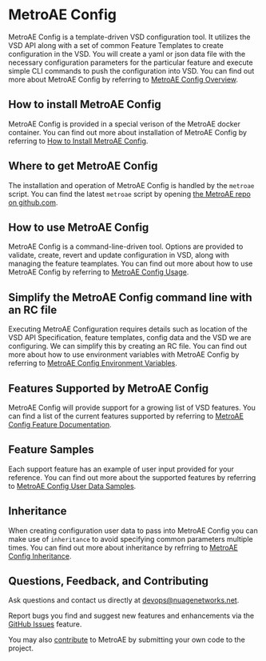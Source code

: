 # MetroAE Config

MetroAE Config is a template-driven VSD configuration tool. It utilizes the VSD API along with a set of common Feature Templates to create configuration in the VSD. You will create a yaml or json data file with the necessary configuration parameters for the particular feature and execute simple CLI commands to push the configuration into VSD. You can find out more about MetroAE Config by referring to [MetroAE Config Overview](CONFIG_OVERVIEW.md).

## How to install MetroAE Config

MetroAE Config is provided in a special verison of the MetroAE docker container. You can find out more about installation of MetroAE Config by referring to [How to Install MetroAE Config](CONFIG_INSTALLATION.md).  

## Where to get MetroAE Config

The installation and operation of MetroAE Config is handled by the `metroae` script. You can find the latest `metroae` script by opening [the MetroAE repo on github.com](https://raw.githubusercontent.com/nuagenetworks/nuage-metroae/master/metroae).  

## How to use MetroAE Config

MetroAE Config is a command-line-driven tool. Options are provided to validate, create, revert and update configuration in VSD, along with managing the feature teamplates. You can find out more about how to use MetroAE Config by referring to [MetroAE Config Usage](CONFIG_USAGE.md).

## Simplify the MetroAE Config command line with an RC file

Executing MetroAE Configuration requires details such as location of the VSD API Specification, feature templates, config data and the VSD we are configuring. We can simplify this by creating an RC file. You can find out more about how to use environment variables with MetroAE Config by referring to [MetroAE Config Environment Variables](CONFIG_ENV_VARIABLES.md).  

## Features Supported by MetroAE Config

MetroAE Config will provide support for a growing list of VSD features. You can find a list of the current features supported by referring to [MetroAE Config Feature Documentation](../standard-templates/documentation/README.md).

## Feature Samples

Each support feature has an example of user input provided for your reference. You can find out more about the supported features by referring to [MetroAE Config User Data Samples](../standard-templates/examples).

## Inheritance

When creating configuration user data to pass into MetroAE Config you can make use of `inheritance` to avoid specifying common parameters multiple times. You can find out more about inheritance by refrring to [MetroAE Config Inheritance](CONFIG_INHERITANCE.md).

## Questions, Feedback, and Contributing

Ask questions and contact us directly at [devops@nuagenetworks.net](mailto:devops@nuagenetworks.net "send email to nuage-metro project").

Report bugs you find and suggest new features and enhancements via the [GitHub Issues](https://github.com/nuagenetworks/nuage-metroae/issues "nuage-metroae issues") feature.

You may also [contribute](CONTRIBUTING.md) to MetroAE by submitting your own code to the project.
